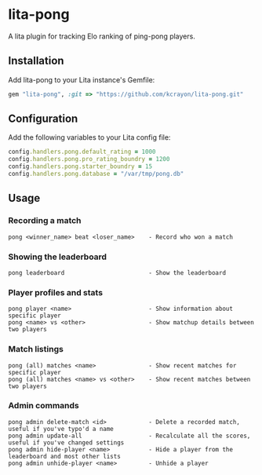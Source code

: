# lita-pong

A lita plugin for tracking Elo ranking of ping-pong players.

## Installation

Add lita-pong to your Lita instance's Gemfile:

``` ruby
gem "lita-pong", :git => "https://github.com/kcrayon/lita-pong.git"
```

## Configuration

Add the following variables to your Lita config file:

``` ruby
config.handlers.pong.default_rating = 1000
config.handlers.pong.pro_rating_boundry = 1200
config.handlers.pong.starter_boundry = 15
config.handlers.pong.database = "/var/tmp/pong.db"
```


## Usage

### Recording a match
```
pong <winner_name> beat <loser_name>    - Record who won a match
```

### Showing the leaderboard
```
pong leaderboard                        - Show the leaderboard
```

### Player profiles and stats
```
pong player <name>                      - Show information about specific player
pong <name> vs <other>                  - Show matchup details between two players
```

### Match listings
```
pong (all) matches <name>               - Show recent matches for specific player
pong (all) matches <name> vs <other>    - Show recent matches between two players
```

### Admin commands
```
pong admin delete-match <id>            - Delete a recorded match, useful if you've typo'd a name
pong admin update-all                   - Recalculate all the scores, useful if you've changed settings
pong admin hide-player <name>           - Hide a player from the leaderboard and most other lists
pong admin unhide-player <name>         - Unhide a player
```
